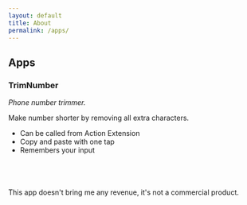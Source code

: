 ```yaml
---
layout: default
title: About
permalink: /apps/
---
```


## Apps

### TrimNumber
*Phone number trimmer.*

Make number shorter by removing all extra characters.

* Can be called from Action Extension
* Copy and paste with one tap
* Remembers your input

<a href="https://itunes.apple.com/gb/app/trimnumber/id891432865?mt=8" style="display:inline-block;overflow:hidden;background:url(http://linkmaker.itunes.apple.com/images/badges/en-us/badge_appstore-lrg.svg) no-repeat;width:165px;height:40px;"></a>

This app doesn't bring me any revenue, it's not a commercial product.